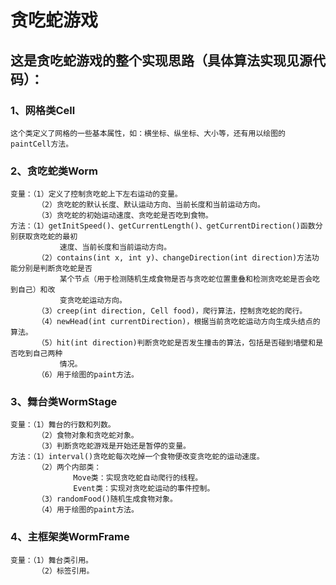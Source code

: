贪吃蛇游戏
===========

这是贪吃蛇游戏的整个实现思路（具体算法实现见源代码）：
------------------------------

### 1、网格类Cell

    这个类定义了网格的一些基本属性，如：横坐标、纵坐标、大小等，还有用以绘图的paintCell方法。
    
### 2、贪吃蛇类Worm

    变量：（1）定义了控制贪吃蛇上下左右运动的变量。
          （2）贪吃蛇的默认长度、默认运动方向、当前长度和当前运动方向。
          （3）贪吃蛇的初始运动速度、贪吃蛇是否吃到食物。
    方法：（1）getInitSpeed()、getCurrentLength()、getCurrentDirection()函数分别获取贪吃蛇的最初
               速度、当前长度和当前运动方向。
          （2）contains(int x, int y)、changeDirection(int direction)方法功能分别是判断贪吃蛇是否
               某个节点（用于检测随机生成食物是否与贪吃蛇位置重叠和检测贪吃蛇是否会吃到自己）和改
               变贪吃蛇运动方向。
          （3）creep(int direction, Cell food)，爬行算法，控制贪吃蛇的爬行。
          （4）newHead(int currentDirection)，根据当前贪吃蛇运动方向生成头结点的算法。
          （5）hit(int direction)判断贪吃蛇是否发生撞击的算法，包括是否碰到墙壁和是否吃到自己两种
               情况。
          （6）用于绘图的paint方法。               

### 3、舞台类WormStage
    
    变量：（1）舞台的行数和列数。
          （2）食物对象和贪吃蛇对象。
          （3）判断贪吃蛇游戏是开始还是暂停的变量。
    方法：（1）interval()贪吃蛇每次吃掉一个食物便改变贪吃蛇的运动速度。
          （2）两个内部类：
                  Move类：实现贪吃蛇自动爬行的线程。
                  Event类：实现对贪吃蛇运动的事件控制。
          （3）randomFood()随机生成食物对象。
          （4）用于绘图的paint方法。
          
### 4、主框架类WormFrame

    变量：（1）舞台类引用。
          （2）标签引用。
